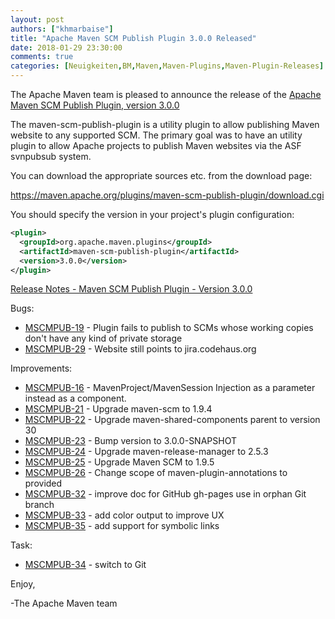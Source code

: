 ```yaml
---
layout: post
authors: ["khmarbaise"]
title: "Apache Maven SCM Publish Plugin 3.0.0 Released"
date: 2018-01-29 23:30:00
comments: true
categories: [Neuigkeiten,BM,Maven,Maven-Plugins,Maven-Plugin-Releases]
---
```

The Apache Maven team is pleased to announce the release of the 
[Apache Maven SCM Publish Plugin, version 3.0.0](https://maven.apache.org/plugins/maven-scm-publish-plugin/)

The maven-scm-publish-plugin is a utility plugin to allow publishing Maven 
website to any supported SCM. The primary goal was to have an utility plugin 
to allow Apache projects to publish Maven websites via the ASF svnpubsub 
system.

You can download the appropriate sources etc. from the download page:

https://maven.apache.org/plugins/maven-scm-publish-plugin/download.cgi


You should specify the version in your project's plugin configuration:

``` xml
<plugin>
  <groupId>org.apache.maven.plugins</groupId>
  <artifactId>maven-scm-publish-plugin</artifactId>
  <version>3.0.0</version>
</plugin>
```

<!-- more -->

[Release Notes - Maven SCM Publish Plugin - Version 3.0.0](https://issues.apache.org/jira/secure/ReleaseNote.jspa?projectId=12317920&version=12331371)

Bugs:

 * [MSCMPUB-19](https://issues.apache.org/jira/browse/MSCMPUB-19) - Plugin fails to publish to SCMs whose working copies don't have any kind of private storage
 * [MSCMPUB-29](https://issues.apache.org/jira/browse/MSCMPUB-29) - Website still points to jira.codehaus.org

Improvements:

 * [MSCMPUB-16](https://issues.apache.org/jira/browse/MSCMPUB-16) - MavenProject/MavenSession Injection as a parameter instead as a component.
 * [MSCMPUB-21](https://issues.apache.org/jira/browse/MSCMPUB-21) - Upgrade maven-scm to 1.9.4
 * [MSCMPUB-22](https://issues.apache.org/jira/browse/MSCMPUB-22) - Upgrade maven-shared-components parent to version 30
 * [MSCMPUB-23](https://issues.apache.org/jira/browse/MSCMPUB-23) - Bump version to 3.0.0-SNAPSHOT
 * [MSCMPUB-24](https://issues.apache.org/jira/browse/MSCMPUB-24) - Upgrade maven-release-manager to 2.5.3
 * [MSCMPUB-25](https://issues.apache.org/jira/browse/MSCMPUB-25) - Upgrade Maven SCM to 1.9.5
 * [MSCMPUB-26](https://issues.apache.org/jira/browse/MSCMPUB-26) - Change scope of maven-plugin-annotations to provided
 * [MSCMPUB-32](https://issues.apache.org/jira/browse/MSCMPUB-32) - improve doc for GitHub gh-pages use in orphan Git branch
 * [MSCMPUB-33](https://issues.apache.org/jira/browse/MSCMPUB-33) - add color output to improve UX
 * [MSCMPUB-35](https://issues.apache.org/jira/browse/MSCMPUB-35) - add support for symbolic links

Task:

 * [MSCMPUB-34](https://issues.apache.org/jira/browse/MSCMPUB-34) - switch to Git

Enjoy,

-The Apache Maven team
